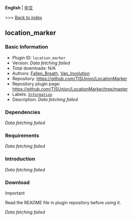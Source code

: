 **English** | [中文](readme-zh_cn.md)

\>\>\> [Back to index](/readme.md)

## location_marker

### Basic Information

- Plugin ID: `location_marker`
- Version: *Data fetching failed*
- Total downloads: N/A
- Authors: [Fallen_Breath](https://github.com/Fallen-Breath), [Van_Involution](https://github.com/Van-Nya)
- Repository: https://github.com/TISUnion/LocationMarker
- Repository plugin page: https://github.com/TISUnion/LocationMarker/tree/master
- Labels: [`Information`](/labels/information/readme.md)
- Description: *Data fetching failed*

### Dependencies

*Data fetching failed*

### Requirements

*Data fetching failed*

### Introduction

*Data fetching failed*
### Download

> [!IMPORTANT]
> Read the README file in plugin repository before using it.

*Data fetching failed*

